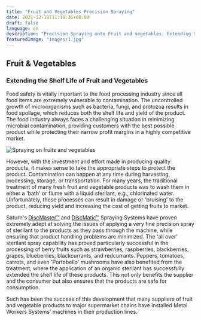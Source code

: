 ```yaml
---
title: "Fruit and Vegetables Precision Spraying"
date: 2021-12-18T11:10:36+08:00
draft: false
language: en
description: "Precision Spraying onto Fruit and vegetables. Extending Shelf life with Sterilant Spraying. Low fat Chips and Roast Potatoes."
featuredImage: "images/1.jpg"
---
```


## Fruit & Vegetables

### Extending the Shelf Life of Fruit and Vegetables

Food safety is vitally important to the food processing industry since all food items are extremely vulnerable to contamination. The uncontrolled growth of microorganisms such as bacteria, fungi, and protozoa results in food spoilage, which reduces both the shelf life and yield of the product. The food industry always faces a challenging situation in minimizing microbial contamination, providing customers with the best possible product while protecting their narrow profit margins in a highly competitive market.

![Spraying on fruits and vegetables](images/2.jpg)

However, with the investment and effort made in producing quality products, it makes sense to take the appropriate steps to protect the product. Contamination can happen at any time during harvesting, processing, storage, or transportation. For many years, the traditional treatment of many fresh fruit and vegetable products was to wash them in either a 'bath' or flume with a liquid sterilant, e.g., chlorinated water. Unfortunately, these processes can result in damage or 'bruising' to the product, reducing yield and increasing the cost of getting fruits to market.

Saturn's [DiscMaster™](/products) and [DiscMatic™]((/products)) Spraying Systems have proven extremely adept at solving the issues of applying a very fine precision spray of sterilant to the products as they pass through the machine, while ensuring that product handling problems are minimized. The 'all over' sterilant spray capability has proved particularly successful in the processing of berry fruits such as strawberries, raspberries, blackberries, grapes, blueberries, blackcurrants, and redcurrants. Peppers, tomatoes, carrots, and even 'Portobello' mushrooms have also benefited from the treatment, where the application of an organic sterilant has successfully extended the shelf life of these products. This not only benefits the supplier and the consumer but also ensures that the products are safe for consumption.

Such has been the success of this development that many suppliers of fruit and vegetable products to major supermarket chains have installed Metal Workers Systems' machines in their production lines.
